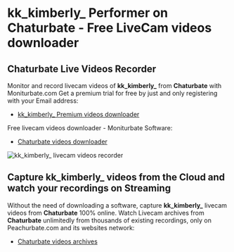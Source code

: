 # kk_kimberly_ Performer on Chaturbate - Free LiveCam videos downloader

## Chaturbate Live Videos Recorder

Monitor and record livecam videos of **kk_kimberly_** from **Chaturbate** with Moniturbate.com
Get a premium trial for free by just and only registering with your Email address:
* [kk_kimberly_ Premium videos downloader](https://moniturbate.com/request-demo-licence-key.html)

Free livecam videos downloader - Moniturbate Software:
* [Chaturbate videos downloader](https://moniturbate.com/moniturbate-download-software.html)

![kk_kimberly_ livecam videos recorder](https://peachurnet.com/templates/moniturbate-software.png)


## Capture kk_kimberly_ videos from the Cloud and watch your recordings on Streaming

Without the need of downloading a software, capture **kk_kimberly_** livecam videos from **Chaturbate** 100% online.
Watch Livecam archives from **Chaturbate** unlimitedly from thousands of existing recordings, only on Peachurbate.com and its websites network:
* [Chaturbate videos archives](https://peachurnet.com/)